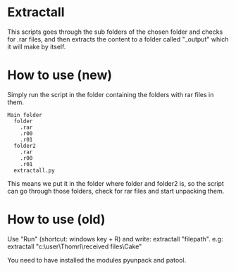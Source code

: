 # Extractall
This scripts goes through the sub folders of the chosen folder and checks for .rar files, and then extracts the content to a folder called "\_output" which it will make by itself.

# How to use (new)
Simply run the script in the folder containing the folders with rar files in them.
```
Main folder
  folder
    .rar
    .r00
    .r01
  folder2
    .rar
    .r00
    .r01
  extractall.py
```
This means we put it in the folder where folder and folder2 is, so the script can go through those folders, check for rar files and start unpacking them.



# How to use (old)
Use "Run" (shortcut: windows key + R) and write: extractall "filepath". e.g: extractall "c:\user\Thomrl\received files\Cake"

You need to have installed the modules pyunpack and patool.
